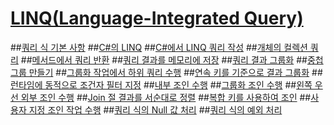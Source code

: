 # [LINQ(Language-Integrated Query)](index.md)
##[쿼리 식 기본 사항](query-expression-basics.md)
##[C#의 LINQ](linq-in-csharp.md)
##[C#에서 LINQ 쿼리 작성](write-linq-queries.md)
##[개체의 컬렉션 쿼리](query-a-collection-of-objects.md)
##[메서드에서 쿼리 반환](return-a-query-from-a-method.md)
##[쿼리 결과를 메모리에 저장](store-the-results-of-a-query-in-memory.md)
##[쿼리 결과 그룹화](group-query-results.md)
##[중첩 그룹 만들기](create-a-nested-group.md)
##[그룹화 작업에서 하위 쿼리 수행](perform-a-subquery-on-a-grouping-operation.md)
##[연속 키를 기준으로 결과 그룹화](group-results-by-contiguous-keys.md)
##[런타임에 동적으로 조건자 필터 지정](dynamically-specify-predicate-filters-at-runtime.md)
##[내부 조인 수행](perform-inner-joins.md)
##[그룹화 조인 수행](perform-grouped-joins.md)
##[왼쪽 우선 외부 조인 수행](perform-left-outer-joins.md)
##[Join 절 결과를 서순대로 정렬](order-the-results-of-a-join-clause.md)
##[복합 키를 사용하여 조인](join-by-using-composite-keys.md)
##[사용자 지정 조인 작업 수행](perform-custom-join-operations.md)
##[쿼리 식의 Null 값 처리](handle-null-values-in-query-expressions.md)
##[쿼리 식의 예외 처리](handle-exceptions-in-query-expressions.md)
